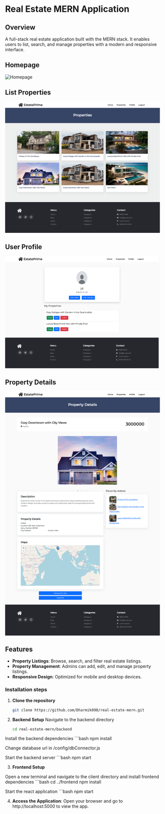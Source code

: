 
# Real Estate MERN Application

## Overview
A full-stack real estate application built with the MERN stack. It enables users to list, search, and manage properties with a modern and responsive interface.

## Homepage
![Homepage](./images/home.png)
## List Properties
![Property Listing](./images/properties.png)
## User Profile
![User Profile](./images/user_profile.png)
## Property Details
![Property Details](./images/property.png)

## Features
- **Property Listings**: Browse, search, and filter real estate listings.
- **Property Management**: Admins can add, edit, and manage property listings.
- **Responsive Design**: Optimized for mobile and desktop devices.

### Installation steps

1. **Clone the repository**
   ```bash
   git clone https://github.com/Dharmik090/real-estate-mern.git

2. **Backend Setup**
Navigate to the backend directory
    ```bash
    cd real-estate-mern/backend

Install the backend dependencies
    ```bash
    npm install

Change database url in /config/dbConnector.js

Start the backend server
    ```bash
    npm start

3. **Frontend Setup**

Open a new terminal and navigate to the client directory and install frontend dependencies
    ```bash
    cd ../frontend
    npm install

Start the react application
    ```bash
    npm start

4. **Access the Application**:
Open your browser and go to http://localhost:5000 to view the app.

